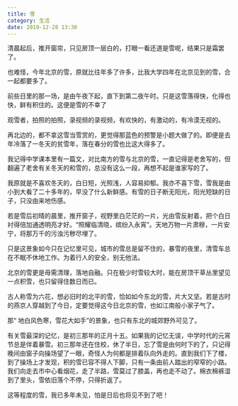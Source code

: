 ```yaml
---
title: 雪
category: 生活
date: 2019-12-28 13:30
---
```

清晨起后，推开窗帘，只见房顶一层白的，打眼一看还道是雪呢，结果只是霜罢了。

也难怪，今年北京的雪，原就比往年多了许多，比我大学四年在北京见到的雪，合一起都要多了。

前些日里的那一场，是由午夜下起，直下到第二夜午时。只是这雪落得快，化得也快，鲜有积住的。这便是雪的不幸了

观雪者，拍照的拍照，录视频的录视频，有欢快的，有激动的，有冷漠无视的。

再北边的，都不拿这雪当雪赏的，更觉得那蓝色的预警是小题大做了的。即便是去年冷落了一冬天的贫雪年，落在春分的雪也比这大得多了。

我记得中学课本里有一篇文，对比南方的雪与北京的雪，一直记得是老舍写的，但翻遍了老舍有关冬天的和雪的，总没有这么一段，再想不起是谁家写的了。

我原就是不喜欢冬天的，白日短，光照浅，人容易抑郁。我亦不喜下雪，雪我是由小到大看了二十多年的，早没了什么新鲜感。有雪的日子断无阳光，阳光短缺的日子，只没由来地伤感。

若是雪后初晴的晨里，推开窗子，视野里白茫茫的一片，光由雪反射着，把个白日衬得倍加通透明亮才好。“照耀临清晓，缤纷入永宵”。天地万物一片肃穆，一片安宁，将那万千的污浊污秽尽埋了。

只是这景象如今只在记忆里可见，城市的雪总是留不住的，暴雪的夜里，清雪车总在不眠不休地工作。为着行人的安全，别无他法。

北京的雪更是毋需清理，落地自融。只在极少时雪较大时，能在房顶干草丛里望见一点积雪，也只留得住数日而已。

古人称雪为六花，想必旧时的北平的雪，恰如如今东北的雪，片大又坚。若是古时的燕京人穿越到了今日，定要觉得这今日北京的雪，也如江南般小家子气了。

那“ 地白风色寒，雪花大如手”的景象，也只有东北的城郊野外可见了。

有关雪最深的记忆，是初三那年的正月十五。如果我的记忆无误，中学时代的元宵节总是伴着暴雪。初三那年还在住校，休了半日，忘了雪是由何时下的了，只记得晚间由窗子向操场望了一眼，奇怪人为何都是排着队向外走的。直到我们下了楼，到了操场上才发现，积的雪已容不得人下脚，只有一条由前人踏出的窄窄的小路。我们向走去市中心看烟花，走了半路，雪莫过了膝盖，再也走不动了。棉衣棉裤湿到了里头，雪依旧落个不停，只得折返了。

这等程度的雪，我已多年未见，怕是日后也将见不到了吧！
